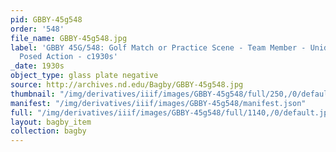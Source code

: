 ```yaml
---
pid: GBBY-45g548
order: '548'
file_name: GBBY-45g548.jpg
label: 'GBBY 45G/548: Golf Match or Practice Scene - Team Member - Unidentified -
  Posed Action - c1930s'
_date: 1930s
object_type: glass plate negative
source: http://archives.nd.edu/Bagby/GBBY-45g548.jpg
thumbnail: "/img/derivatives/iiif/images/GBBY-45g548/full/250,/0/default.jpg"
manifest: "/img/derivatives/iiif/images/GBBY-45g548/manifest.json"
full: "/img/derivatives/iiif/images/GBBY-45g548/full/1140,/0/default.jpg"
layout: bagby_item
collection: bagby
---
```


